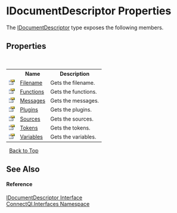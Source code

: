 # IDocumentDescriptor Properties
 

The <a href="T_ConnectQl_Interfaces_IDocumentDescriptor">IDocumentDescriptor</a> type exposes the following members.


## Properties
&nbsp;<table><tr><th></th><th>Name</th><th>Description</th></tr><tr><td>![Public property](media/pubproperty.gif "Public property")</td><td><a href="P_ConnectQl_Interfaces_IDocumentDescriptor_Filename">Filename</a></td><td>
Gets the filename.</td></tr><tr><td>![Public property](media/pubproperty.gif "Public property")</td><td><a href="P_ConnectQl_Interfaces_IDocumentDescriptor_Functions">Functions</a></td><td>
Gets the functions.</td></tr><tr><td>![Public property](media/pubproperty.gif "Public property")</td><td><a href="P_ConnectQl_Interfaces_IDocumentDescriptor_Messages">Messages</a></td><td>
Gets the messages.</td></tr><tr><td>![Public property](media/pubproperty.gif "Public property")</td><td><a href="P_ConnectQl_Interfaces_IDocumentDescriptor_Plugins">Plugins</a></td><td>
Gets the plugins.</td></tr><tr><td>![Public property](media/pubproperty.gif "Public property")</td><td><a href="P_ConnectQl_Interfaces_IDocumentDescriptor_Sources">Sources</a></td><td>
Gets the sources.</td></tr><tr><td>![Public property](media/pubproperty.gif "Public property")</td><td><a href="P_ConnectQl_Interfaces_IDocumentDescriptor_Tokens">Tokens</a></td><td>
Gets the tokens.</td></tr><tr><td>![Public property](media/pubproperty.gif "Public property")</td><td><a href="P_ConnectQl_Interfaces_IDocumentDescriptor_Variables">Variables</a></td><td>
Gets the variables.</td></tr></table>&nbsp;
<a href="#idocumentdescriptor-properties">Back to Top</a>

## See Also


#### Reference
<a href="T_ConnectQl_Interfaces_IDocumentDescriptor">IDocumentDescriptor Interface</a><br /><a href="N_ConnectQl_Interfaces">ConnectQl.Interfaces Namespace</a><br />